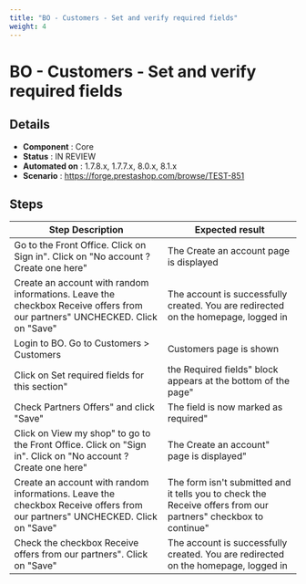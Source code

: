 ```yaml
---
title: "BO - Customers - Set and verify required fields"
weight: 4
---
```


# BO - Customers - Set and verify required fields
## Details
* **Component** : Core
* **Status** : IN REVIEW
* **Automated on** : 1.7.8.x, 1.7.7.x, 8.0.x, 8.1.x
* **Scenario** : https://forge.prestashop.com/browse/TEST-851

## Steps
| Step Description | Expected result |
| ----- | ----- |
| Go to the Front Office. Click on Sign in". Click on "No account ? Create one here" | The Create an account page is displayed |
| Create an account with random informations. Leave the checkbox Receive offers from our partners" UNCHECKED. Click on "Save" | The account is successfully created. You are redirected on the homepage, logged in |
| Login to BO. Go to Customers > Customers | Customers page is shown |
| Click on Set required fields for this section" | the Required fields" block appears at the bottom of the page" |
| Check Partners Offers" and click "Save" | The field is now marked as required" |
| Click on View my shop" to go to the Front Office. Click on "Sign in". Click on "No account ? Create one here" | The Create an account" page is displayed" |
| Create an account with random informations. Leave the checkbox Receive offers from our partners" UNCHECKED. Click on "Save" | The form isn't submitted and it tells you to check the Receive offers from our partners" checkbox to continue" |
| Check the checkbox Receive offers from our partners". Click on "Save" | The account is successfully created. You are redirected on the homepage, logged in |
